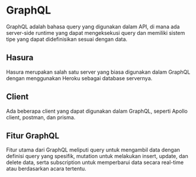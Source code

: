 # GraphQL

GraphQL adalah bahasa query yang digunakan dalam API, di mana ada server-side runtime yang dapat mengeksekusi query dan memiliki sistem tipe yang dapat didefinisikan sesuai dengan data. 

## Hasura

Hasura merupakan salah satu server yang biasa digunakan dalam GraphQL dengan menggunakan Heroku sebagai database servernya.

## Client

Ada beberapa client yang dapat digunakan dalam GraphQL, seperti Apollo client, postman, dan prisma. 

## Fitur GraphQL

Fitur utama dari GraphQL meliputi query untuk mengambil data dengan definisi query yang spesifik, mutation untuk melakukan insert, update, dan delete data, serta subscription untuk memperbarui data secara real-time atau berdasarkan acara tertentu.